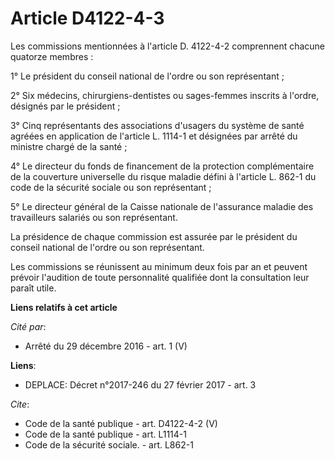 # Article D4122-4-3

Les commissions mentionnées à l'article D. 4122-4-2 comprennent chacune quatorze membres :

1° Le président du conseil national de l'ordre ou son représentant ;

2° Six médecins, chirurgiens-dentistes ou sages-femmes inscrits à l'ordre, désignés par le président ;

3° Cinq représentants des associations d'usagers du système de santé agréées en application de l'article L. 1114-1 et
désignées par arrêté du ministre chargé de la santé ;

4° Le directeur du fonds de financement de la protection complémentaire de la couverture universelle du risque maladie défini
à l'article L. 862-1 du code de la sécurité sociale ou son représentant ;

5° Le directeur général de la Caisse nationale de l'assurance maladie des travailleurs salariés ou son représentant.

La présidence de chaque commission est assurée par le président du conseil national de l'ordre ou son représentant.

Les commissions se réunissent au minimum deux fois par an et peuvent prévoir l'audition de toute personnalité qualifiée dont
la consultation leur paraît utile.

**Liens relatifs à cet article**

_Cité par_:

  - Arrêté du 29 décembre 2016 - art. 1 (V)

**Liens**:

  - DEPLACE: Décret n°2017-246 du 27 février 2017 - art. 3

_Cite_:

  - Code de la santé publique - art. D4122-4-2 (V)
  - Code de la santé publique - art. L1114-1
  - Code de la sécurité sociale. - art. L862-1
